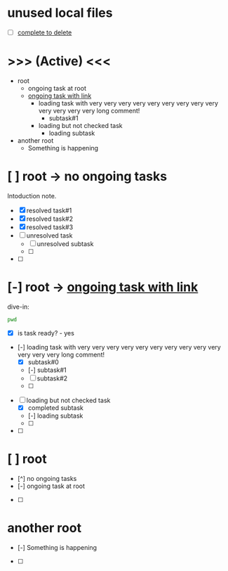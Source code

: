 # unused local files
- [ ] [complete to delete](./main.files/unused)

# >>> (Active) <<<
- root
    - ongoing task at root
    - [ongoing task with link](https://link.com)
        - loading task with very very very very very very very very very very very very very long comment!
            - subtask#1
        - loading but not checked task
            - loading subtask
- another root
    - Something is happening

# [ ] root -> no ongoing tasks
Intoduction note.
- [x] resolved task#1
- [x] resolved task#2
- [x] resolved task#3
- [ ] unresolved task
    - [ ] unresolved subtask
    - [ ] 
- [ ] 

# [-] root -> [ongoing task with link](https://link.com)
dive-in:
```sh
pwd
```
- [x] is task ready? - yes
- [-] loading task with very very very very very very very very very very very very very long comment!
    - [x] subtask#0
    - [-] subtask#1
    - [ ] subtask#2
    - [ ] 
- [ ] loading but not checked task
    - [x] completed subtask
    - [-] loading subtask
    - [ ] 
- [ ] 

# [ ] root
- [^] no ongoing tasks
- [-] ongoing task at root
- [ ] 

# another root
- [-] Something is happening
- [ ] 
